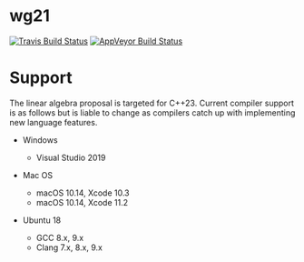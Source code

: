 # wg21
 [![Travis Build Status](https://travis-ci.org/BobSteagall/wg21.svg?branch=master)](https://travis-ci.org/BobSteagall/wg21)
 [![AppVeyor Build Status](https://ci.appveyor.com/api/projects/status/github/BobSteagall/wg21?svg=true&branch=master)](https://ci.appveyor.com/project/BobSteagall/wg21)
 
# Support

The linear algebra proposal is targeted for C++23.  Current compiler support is as follows but is liable to change as compilers catch up with implementing new language features.

* Windows
  * Visual Studio 2019

* Mac OS
  * macOS 10.14, Xcode 10.3
  * macOS 10.14, Xcode 11.2

* Ubuntu 18
  * GCC 8.x, 9.x
  * Clang 7.x, 8.x, 9.x 
